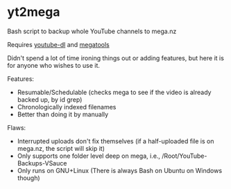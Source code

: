 # yt2mega
Bash script to backup whole YouTube channels to mega.nz

Requires [youtube-dl](https://github.com/rg3/youtube-dl) and [megatools](https://github.com/megous/megatools)

Didn't spend a lot of time ironing things out or adding features, but here it is for anyone who wishes to use it.

Features:
- Resumable/Schedulable (checks mega to see if the video is already backed up, by id grep)
- Chronologically indexed filenames
- Better than doing it by manually

Flaws:
- Interrupted uploads don't fix themselves (if a half-uploaded file is on mega.nz, the script will skip it)
- Only supports one folder level deep on mega, i.e., /Root/YouTube-Backups-VSauce
- Only runs on GNU+Linux (There is always Bash on Ubuntu on Windows though)
